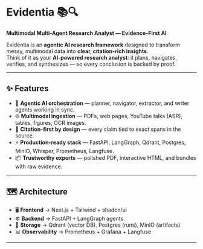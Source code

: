 # Evidentia 📚🔍
**Multimodal Multi-Agent Research Analyst — Evidence-First AI**

Evidentia is an **agentic AI research framework** designed to transform messy, multimodal data into **clear, citation-rich insights**.  
Think of it as your **AI-powered research analyst**: it plans, navigates, verifies, and synthesizes — so every conclusion is backed by proof.

---

## ✨ Features
- 🤖 **Agentic AI orchestration** — planner, navigator, extractor, and writer agents working in sync.  
- 🌐 **Multimodal ingestion** — PDFs, web pages, YouTube talks (ASR), tables, figures, OCR images.  
- 🧾 **Citation-first by design** — every claim tied to exact spans in the source.  
- ⚡ **Production-ready stack** — FastAPI, LangGraph, Qdrant, Postgres, MinIO, Whisper, Prometheus, Langfuse.  
- 📦 **Trustworthy exports** — polished PDF, interactive HTML, and bundles with raw evidence.  

---

## 🗺️ Architecture

- 🖥️ **Frontend** → Next.js + Tailwind + shadcn/ui  
- ⚙️ **Backend** → FastAPI + LangGraph agents  
- 📂 **Storage** → Qdrant (vector DB), Postgres (runs), MinIO (artifacts)  
- 📊 **Observability** → Prometheus + Grafana + Langfuse  

---


